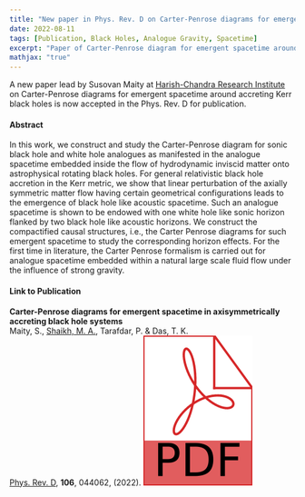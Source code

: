 ```yaml
---
title: "New paper in Phys. Rev. D on Carter-Penrose diagrams for emergent spacetime"
date: 2022-08-11
tags: [Publication, Black Holes, Analogue Gravity, Spacetime]
excerpt: "Paper of Carter-Penrose diagram for emergent spacetime around accreting rotating black holes."
mathjax: "true"
---
```

A new paper lead by Susovan Maity at [Harish-Chandra Research Institute](https://www.hri.res.in) on Carter-Penrose diagrams
for emergent spacetime around accreting Kerr black holes is now accepted in the Phys. Rev. D for publication.

#### Abstract
In this work, we construct and study the Carter-Penrose diagram for sonic black hole and white hole analogues as manifested in
the analogue spacetime embedded inside the flow of hydrodynamic inviscid matter onto astrophysical rotating black holes.
For general relativistic black hole accretion in the Kerr metric, we show that linear perturbation of the axially symmetric
matter flow having certain geometrical configurations leads to the emergence of black hole like acoustic spacetime.
Such an analogue spacetime is shown to be endowed with one white hole like sonic horizon flanked by two black hole like
acoustic horizons. We construct the compactified causal structures, i.e., the Carter Penrose diagrams for such emergent
spacetime to study the corresponding horizon effects. For the first time in literature, the Carter Penrose formalism is carried
out for analogue spacetime embedded within a natural large scale fluid flow under the influence of strong gravity.

#### Link to Publication
<b>Carter-Penrose diagrams for emergent spacetime in axisymmetrically accreting black hole systems</b><br>
  Maity, S., <u>Shaikh, M. A.</u>, Tarafdar, P. & Das, T. K.<br>
  <a href="https://doi.org/10.1103/PhysRevD.106.044062">Phys. Rev. D</a>, <b>106</b>, 044062, (2022). <a href="https://arxiv.org/pdf/2106.07598.pdf"><img class="svg-icon" src="/assets/pdf.svg"></a>
